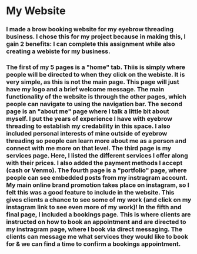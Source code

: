 # My Website 

### I made a brow booking website for my eyebrow threading business. I chose this for my project because in making this, I gain 2 benefits: I can complete this assignment while also creating a webiste for my business.

### The first of my 5 pages is a "home" tab. Thiis is simply where people will be directed to when they click on the webiste. It is very simple, as this is not the main page. This page will just have my logo and a brief welcome message. The main functionality of the website is through the other pages, which people can navigate to using the navigation bar. The second page is an "about me" page where I talk a little bit about myself. I put the years of experience I have with eyebrow threading to establish my credability in this space. I also included personal interests of mine outside of eyebrow threading so people can learn more about me as a person and connect with me more on that level. The third page is my services page. Here, I listed the different services I offer along with their prices. I also added the payment methods I accept (cash or Venmo). The fourth page is a "portfolio" page, where people can see embedded posts from my instragram account. My main online brand promotion takes place on instagram, so I felt this was a good feature to include in the website. This gives clients a chance to see some of my work (and click on my instagram link to see even more of my work)! In the fifth and final page, I included a bookings page. This is where clients are instructed on how to book an appointment and are directed to my instragram page, where I book via direct messaging. The clients can message me what services they would like to book for & we can find a time to confirm a bookings appointment. 
